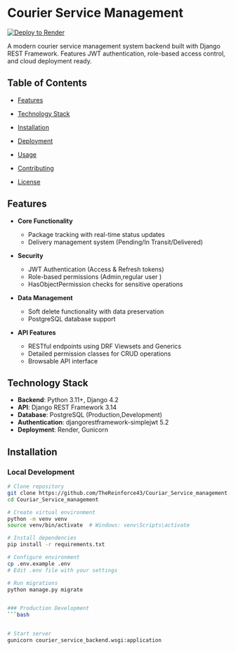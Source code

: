 # Courier Service Management

[![Deploy to Render](https://render.com/images/deploy-to-render-button.svg)](https://couriar-service-management.onrender.com/)

A modern courier service management system backend built with Django REST Framework. Features JWT authentication, role-based access control, and cloud deployment ready.

## Table of Contents
- [Features](#features)
- [Technology Stack](#technology-stack)
- [Installation](#installation)
- [Deployment](#deployment)
- [Usage](#usage)

- [Contributing](#contributing)
- [License](#license)

## Features
- **Core Functionality**
  - Package tracking with real-time status updates
  - Delivery management system (Pending/In Transit/Delivered)
  
- **Security**
  - JWT Authentication (Access & Refresh tokens)
  - Role-based permissions (Admin,regular user )
  - HasObjectPermission checks for sensitive operations
- **Data Management**
  - Soft delete functionality with data preservation
  - PostgreSQL database support
- **API Features**
  - RESTful endpoints using DRF Viewsets and Generics
  - Detailed permission classes for CRUD operations
  - Browsable API interface

## Technology Stack
- **Backend**: Python 3.11+, Django 4.2
- **API**: Django REST Framework 3.14
- **Database**: PostgreSQL (Production,Development)
- **Authentication**: djangorestframework-simplejwt 5.2
- **Deployment**: Render, Gunicorn 

## Installation
### Local Development
```bash
# Clone repository
git clone https://github.com/TheReinforce43/Couriar_Service_management.git
cd Couriar_Service_management

# Create virtual environment
python -m venv venv
source venv/bin/activate  # Windows: venv\Scripts\activate

# Install dependencies
pip install -r requirements.txt

# Configure environment
cp .env.example .env
# Edit .env file with your settings

# Run migrations
python manage.py migrate


### Production Development
```bash


# Start server
gunicorn courier_service_backend.wsgi:application


